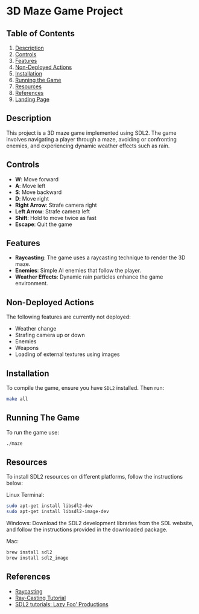 # 3D Maze Game Project

## Table of Contents
1. [Description](##description)
2. [Controls](##controls)
3. [Features](##features)
4. [Non-Deployed Actions](##non-deployed-actions)
5. [Installation](##installation)
6. [Running the Game](##running-the-game)
7. [Resources](##resources)
8. [References](##references)
9. [Landing Page](##landing-page)

## Description

This project is a 3D maze game implemented using SDL2. The game involves navigating a player through a maze, avoiding or confronting enemies, and experiencing dynamic weather effects such as rain.

## Controls

- **W**: Move forward
- **A**: Move left
- **S**: Move backward
- **D**: Move right
- **Right Arrow**: Strafe camera right
- **Left Arrow**: Strafe camera left
- **Shift**: Hold to move twice as fast
- **Escape**: Quit the game

## Features

- **Raycasting**: The game uses a raycasting technique to render the 3D maze.
- **Enemies**: Simple AI enemies that follow the player.
- **Weather Effects**: Dynamic rain particles enhance the game environment.

## Non-Deployed Actions

The following features are currently not deployed:

- Weather change
- Strafing camera up or down
- Enemies
- Weapons
- Loading of external textures using images

## Installation

To compile the game, ensure you have `SDL2` installed. Then run:

```bash
make all
```
## Running The Game

To run the game use:
```bash
./maze
```
## Resources

To install SDL2 resources on different platforms, follow the instructions below:

Linux Terminal:
```bash
sudo apt-get install libsdl2-dev
sudo apt-get install libsdl2-image-dev
```
Windows:
Download the SDL2 development libraries from the SDL website, and follow the instructions provided in the downloaded package.

Mac:
```bash
brew install sdl2
brew install sdl2_image
```

## References

- [Raycasting](https://lodev.org/cgtutor/raycasting.html)
- [Ray-Casting Tutorial](https://permadi.com/1996/05/ray-casting-tutorial-table-of-contents/)
- [SDL2 tutorials: Lazy Foo’ Productions](https://lazyfoo.net/tutorials/SDL/index.php)


